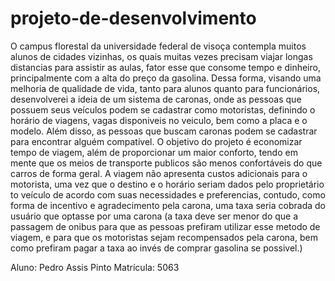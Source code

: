 # projeto-de-desenvolvimento
O campus florestal da universidade federal de visoça contempla muitos alunos de cidades vizinhas, os quais muitas vezes precisam viajar longas distancias para assistir as aulas, fator esse que consome tempo e dinheiro, principalmente com a alta do preço da gasolina.
Dessa forma, visando uma melhoria de qualidade de vida, tanto para alunos quanto para funcionários, desenvolverei a ideia de um sistema de caronas, onde as pessoas que possuem seus veículos podem se cadastrar como motoristas, definindo o horário de viagens, vagas disponiveis no veiculo, bem como a placa e o modelo. Além disso, as pessoas que buscam caronas podem se cadastrar para encontrar alguém compatível.
O objetivo do projeto é economizar tempo de viagem, além de proporcionar um maior conforto, tendo em mente que os meios de transporte publicos são menos confortáveis do que carros de forma geral. A viagem não apresenta custos adicionais para o motorista, uma vez que o destino e o horário seriam dados pelo proprietário to veículo de acordo com suas necessidades e preferencias, contudo, como forma de incentivo e agradecimento pela carona, uma taxa seria cobrada do usuário que optasse por uma carona (a taxa deve ser menor do que a passagem de onibus para que as pessoas prefiram utilizar esse metodo de viagem, e para que os motoristas sejam recompensados pela carona, bem como prefiram pagar a taxa ao invés de comprar gasolina se possivel.)


Aluno:  Pedro Assis Pinto
Matrícula:  5063

